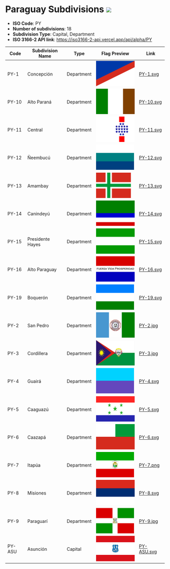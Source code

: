 # Paraguay Subdivisions ![](https://flagcdn.com/h40/py.png)

- **ISO Code**: PY
- **Number of subdivisions**: 18
- **Subdivision Type**: Capital, Department
- **ISO 3166-2 API link**: https://iso3166-2-api.vercel.app/api/alpha/PY

| Code  | Subdivision Name         | Type | Flag Preview | Link |
|-------|--------------------------|--------------| -------------- |----------|
| PY-1 | Concepción | Department | <img src='https://raw.githubusercontent.com/amckenna41/iso3166-flags/main/iso3166-2-flags/PY/PY-1.svg' height='80'> | [PY-1.svg](https://raw.githubusercontent.com/amckenna41/iso3166-flags/main/iso3166-2-flags/PY/PY-1.svg) |
| PY-10 | Alto Paraná | Department | <img src='https://raw.githubusercontent.com/amckenna41/iso3166-flags/main/iso3166-2-flags/PY/PY-10.svg' height='80'> | [PY-10.svg](https://raw.githubusercontent.com/amckenna41/iso3166-flags/main/iso3166-2-flags/PY/PY-10.svg) |
| PY-11 | Central | Department | <img src='https://raw.githubusercontent.com/amckenna41/iso3166-flags/main/iso3166-2-flags/PY/PY-11.svg' height='80'> | [PY-11.svg](https://raw.githubusercontent.com/amckenna41/iso3166-flags/main/iso3166-2-flags/PY/PY-11.svg) |
| PY-12 | Ñeembucú | Department | <img src='https://raw.githubusercontent.com/amckenna41/iso3166-flags/main/iso3166-2-flags/PY/PY-12.svg' height='80'> | [PY-12.svg](https://raw.githubusercontent.com/amckenna41/iso3166-flags/main/iso3166-2-flags/PY/PY-12.svg) |
| PY-13 | Amambay | Department | <img src='https://raw.githubusercontent.com/amckenna41/iso3166-flags/main/iso3166-2-flags/PY/PY-13.svg' height='80'> | [PY-13.svg](https://raw.githubusercontent.com/amckenna41/iso3166-flags/main/iso3166-2-flags/PY/PY-13.svg) |
| PY-14 | Canindeyú | Department | <img src='https://raw.githubusercontent.com/amckenna41/iso3166-flags/main/iso3166-2-flags/PY/PY-14.svg' height='80'> | [PY-14.svg](https://raw.githubusercontent.com/amckenna41/iso3166-flags/main/iso3166-2-flags/PY/PY-14.svg) |
| PY-15 | Presidente Hayes | Department | <img src='https://raw.githubusercontent.com/amckenna41/iso3166-flags/main/iso3166-2-flags/PY/PY-15.svg' height='80'> | [PY-15.svg](https://raw.githubusercontent.com/amckenna41/iso3166-flags/main/iso3166-2-flags/PY/PY-15.svg) |
| PY-16 | Alto Paraguay | Department | <img src='https://raw.githubusercontent.com/amckenna41/iso3166-flags/main/iso3166-2-flags/PY/PY-16.svg' height='80'> | [PY-16.svg](https://raw.githubusercontent.com/amckenna41/iso3166-flags/main/iso3166-2-flags/PY/PY-16.svg) |
| PY-19 | Boquerón | Department | <img src='https://raw.githubusercontent.com/amckenna41/iso3166-flags/main/iso3166-2-flags/PY/PY-19.svg' height='80'> | [PY-19.svg](https://raw.githubusercontent.com/amckenna41/iso3166-flags/main/iso3166-2-flags/PY/PY-19.svg) |
| PY-2 | San Pedro | Department | <img src='https://raw.githubusercontent.com/amckenna41/iso3166-flags/main/iso3166-2-flags/PY/PY-2.jpg' height='80'> | [PY-2.jpg](https://raw.githubusercontent.com/amckenna41/iso3166-flags/main/iso3166-2-flags/PY/PY-2.jpg) |
| PY-3 | Cordillera | Department | <img src='https://raw.githubusercontent.com/amckenna41/iso3166-flags/main/iso3166-2-flags/PY/PY-3.jpg' height='80'> | [PY-3.jpg](https://raw.githubusercontent.com/amckenna41/iso3166-flags/main/iso3166-2-flags/PY/PY-3.jpg) |
| PY-4 | Guairá | Department | <img src='https://raw.githubusercontent.com/amckenna41/iso3166-flags/main/iso3166-2-flags/PY/PY-4.svg' height='80'> | [PY-4.svg](https://raw.githubusercontent.com/amckenna41/iso3166-flags/main/iso3166-2-flags/PY/PY-4.svg) |
| PY-5 | Caaguazú | Department | <img src='https://raw.githubusercontent.com/amckenna41/iso3166-flags/main/iso3166-2-flags/PY/PY-5.svg' height='80'> | [PY-5.svg](https://raw.githubusercontent.com/amckenna41/iso3166-flags/main/iso3166-2-flags/PY/PY-5.svg) |
| PY-6 | Caazapá | Department | <img src='https://raw.githubusercontent.com/amckenna41/iso3166-flags/main/iso3166-2-flags/PY/PY-6.svg' height='80'> | [PY-6.svg](https://raw.githubusercontent.com/amckenna41/iso3166-flags/main/iso3166-2-flags/PY/PY-6.svg) |
| PY-7 | Itapúa | Department | <img src='https://raw.githubusercontent.com/amckenna41/iso3166-flags/main/iso3166-2-flags/PY/PY-7.png' height='80'> | [PY-7.png](https://raw.githubusercontent.com/amckenna41/iso3166-flags/main/iso3166-2-flags/PY/PY-7.png) |
| PY-8 | Misiones | Department | <img src='https://raw.githubusercontent.com/amckenna41/iso3166-flags/main/iso3166-2-flags/PY/PY-8.svg' height='80'> | [PY-8.svg](https://raw.githubusercontent.com/amckenna41/iso3166-flags/main/iso3166-2-flags/PY/PY-8.svg) |
| PY-9 | Paraguarí | Department | <img src='https://raw.githubusercontent.com/amckenna41/iso3166-flags/main/iso3166-2-flags/PY/PY-9.jpg' height='80'> | [PY-9.jpg](https://raw.githubusercontent.com/amckenna41/iso3166-flags/main/iso3166-2-flags/PY/PY-9.jpg) |
| PY-ASU | Asunción | Capital | <img src='https://raw.githubusercontent.com/amckenna41/iso3166-flags/main/iso3166-2-flags/PY/PY-ASU.svg' height='80'> | [PY-ASU.svg](https://raw.githubusercontent.com/amckenna41/iso3166-flags/main/iso3166-2-flags/PY/PY-ASU.svg) |
